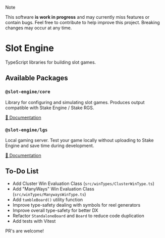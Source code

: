 > [!NOTE]
> This software **is work in progress** and may currently miss features or contain bugs. Feel free to contribute to help improve this project. Breaking changes may occur at any time.

# Slot Engine

TypeScript libraries for building slot games.

## Available Packages

### `@slot-engine/core`

Library for configuring and simulating slot games. Produces output compatible with Stake Engine / Stake RGS.

[📖 Documentation](https://slot-engine.dev/docs/core)  

### `@slot-engine/lgs`

Local gaming server. Test your game locally without uploading to Stake Engine and save time during development.

[📖 Documentation](https://slot-engine.dev/docs/lgs)

## To-Do List
- Add Cluster Win Evaluation Class (`src/winTypes/ClusterWinType.ts`)
- Add "ManyWays" Win Evaluation Class (`src/winTypes/ManywaysWinType.ts`)
- Add `tumbleBoard()` utility function
- Improve type-safety dealing with symbols for reel generators
- Improve overall type-safety for better DX
- Refactor `StandaloneBoard` and `Board` to reduce code duplication
- Add tests with Vitest

PR's are welcome!